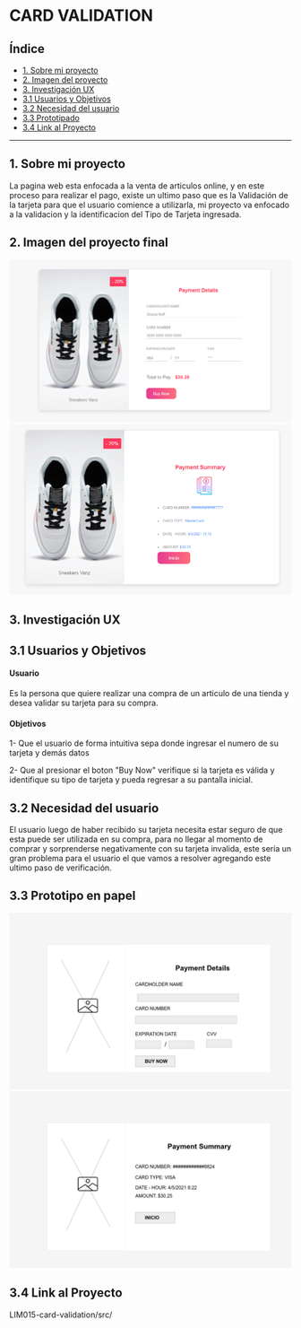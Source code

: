 # CARD VALIDATION

## Índice

* [1. Sobre mi proyecto](#1-Sobre-mi-proyecto)
* [2. Imagen del proyecto](#2-Imagen-del-proyecto)
* [3. Investigación UX](#3-investigación-UX)
*    [3.1 Usuarios y Objetivos](#3.1-Usuarios-y-Objetivos)
*    [3.2 Necesidad del usuario](#3.2-Necesidad-del-usuario)
*    [3.3 Prototipado](#3.3-Prototipo)
*    [3.4 Link al Proyecto](#3.4-Link-al-Proyecto)

***

## 1. Sobre mi proyecto

La pagina web esta enfocada a la venta de articulos online, y en este proceso para realizar el pago, existe un ultimo paso que es la Validación de la tarjeta para que el usuario comience a utilizarla, mi proyecto va enfocado a la validacion y la identificacion del Tipo de Tarjeta ingresada. 

## 2. Imagen del proyecto final

![Imagen Proyecto Final1](P3.png)
![Imagen Proyecto Final2](P4.png)


## 3. Investigación UX
 
 ## 3.1 Usuarios y Objetivos

#### Usuario
Es la persona que quiere realizar una compra de un articulo de una tienda y desea validar su tarjeta para su compra.
#### Objetivos
1- Que el usuario de forma intuitiva sepa donde ingresar el numero de su tarjeta y demás datos

2- Que al presionar el boton "Buy Now" verifique si la tarjeta es válida y identifique su tipo de tarjeta y pueda regresar a su pantalla inicial.

 ## 3.2 Necesidad del usuario
 El usuario luego de haber recibido su tarjeta necesita estar seguro de que esta puede ser utilizada en su compra, para no llegar al momento de comprar y sorprenderse negativamente con su tarjeta invalida, este sería un gran problema para el usuario el que vamos a resolver agregando este ultimo paso de verificación.

 ## 3.3 Prototipo en papel 
 
![Imagen de Prototipo 1](P1.png)
![Imagen de Prototipo 2](P2.png)
 
 
 ## 3.4 Link al Proyecto
 
 LIM015-card-validation/src/
